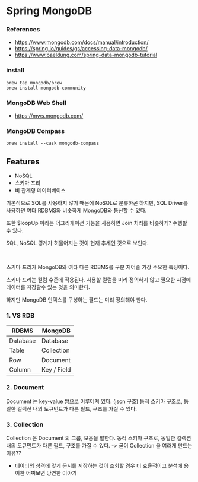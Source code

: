 # Spring MongoDB

### References

- https://www.mongodb.com/docs/manual/introduction/
- https://spring.io/guides/gs/accessing-data-mongodb/
- https://www.baeldung.com/spring-data-mongodb-tutorial

### install

~~~
brew tap mongodb/brew
brew install mongodb-community
~~~


### MongoDB Web Shell

- https://mws.mongodb.com/

### MongoDB Compass

~~~
brew install --cask mongodb-compass
~~~


## Features

- NoSQL
- 스키마 프리 
- 비 관계형 데이터베이스

기본적으로 SQL를 사용하지 않기 때문에 NoSQL로 분류하곤 하지만, SQL Driver를 사용하면 여타 RDBMS와 비슷하게 MongoDB와 통신할 수 있다.

또한 $loopUp 이라는 어그리게이션 기능을 사용하면 Join 처리를 비슷하게? 수행할 수 있다. 

SQL, NoSQL 경계가 허물어지는 것이 현재 추세인 것으로 보인다. 

<br>

스키마 프리가 MongoDB와 여타 다른 RDBMS를 구분 지어줄 가장 주요한 특징이다. 

스키마 프리는 컬럼 수준에 적용된다. 사용할 컬럼을 미리 정의하지 않고 필요한 시점에 데이터를 저장할수 있는 것을 의미한다.

하지만 MongoDB 인덱스를 구성하는 필드는 미리 정의해야 한다.




### 1. VS RDB

|RDBMS|MongoDB|
|-------|-------|
|Database|Database|
|Table|Collection|
|Row|Document|
|Column| Key / Field|



### 2. Document

Document 는 key-value 쌍으로 이루어져 있다. (json 구조)
동적 스키마 구조로, 동일한 컬렉션 내의 도큐먼트가 다른 필드, 구조를 가질 수 있다.


### 3. Collection

Collection 은 Document 의 그룹, 모음을 말한다.
동적 스키마 구조로, 동일한 컬렉션 내의 도큐먼트가 다른 필드, 구조를 가질 수 있다.
-> 굳이 Collection 을 여러개 만드는 이유??
- 데이터의 성격에 맞게 문서를 저장하는 것이 조회할 경우 더 효율적이고 분석에 용이한 어찌보면 당연한 이야기 





